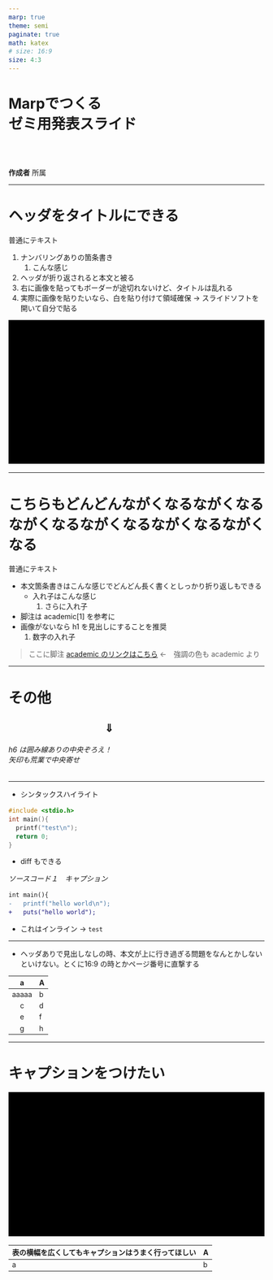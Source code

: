 ```yaml
---
marp: true
theme: semi
paginate: true
math: katex
# size: 16:9
size: 4:3
---
```


<!-- _class: lead -->
<!-- _footer: yy/mm/dd <br> ○○研究室 -->

# Marpでつくる<br>ゼミ用発表スライド

<br>
<br>

**作成者**
所属

---

<!-- _header: 見出しがどんどんながくなるながくなる -->
<!-- footer:  ○○研究室 -->
<!-- _class: hh -->

# ヘッダをタイトルにできる

普通にテキスト

1. ナンバリングありの箇条書き
     1. こんな感じ
2. ヘッダが折り返されると本文と被る
3. 右に画像を貼ってもボーダーが途切れないけど、タイトルは乱れる
4. 実際に画像を貼りたいなら、白を貼り付けて領域確保 → スライドソフトを開いて自分で貼る

![bg right:20% contain](./images/black.png)

---

<!-- _header: ヘッダありでタイトルは h1 -->
<!-- _class: withheader -->
# こちらもどんどんながくなるながくなるながくなるながくなるながくなるながくなる

普通にテキスト

- 本文箇条書きはこんな感じでどんどん長く書くとしっかり折り返しもできる
  - 入れ子はこんな感じ
    1. さらに入れ子
- 脚注は academic$[1]$ を参考に
- 画像がないなら h1 を見出しにすることを推奨
  1. 数字の入れ子

> ここに脚注 [academic のリンクはこちら](https://github.com/kaisugi/marp-theme-academic) ←　強調の色も academic より

---

# その他

## &emsp;&emsp;&emsp;&emsp;&emsp;&emsp;&emsp;&emsp;&emsp;$\Downarrow$
###### h6 は囲み線ありの中央ぞろえ！ <br> 矢印も荒業で中央寄せ

---

- シンタックスハイライト

```c
#include <stdio.h>
int main(){
  printf("test\n");
  return 0;
}
```

- diff もできる

*ソースコード１　キャプション*

```diff
int main(){
-   printf("hello world\n");
+   puts("hello world"); 
```

- これはインライン → `test`

---
<!-- header: 解決済み -->
<!-- _class: withheaderh -->

- ヘッダありで見出しなしの時、本文が上に行き過ぎる問題をなんとかしないといけない。とくに16:9 の時とかページ番号に直撃する

|a|A|
|:---:|---|
|aaaaa|b|
|c|d|
|e|f|
|g|h|

---
<!-- header: 未解決 -->
<!-- _class: withheader -->

# キャプションをつけたい

![w:100px center](./images/black.png)

|表の横幅を広くしてもキャプションはうまく行ってほしい|A|
|---|---|
|a|b|
